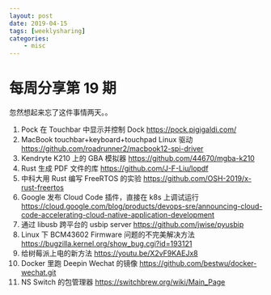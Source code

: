 ```yaml
---
layout: post
date: 2019-04-15
tags: [weeklysharing]
categories:
    - misc
---
```


# 每周分享第 19 期

忽然想起来忘了这件事情两天。。

1. Pock 在 Touchbar 中显示并控制 Dock <https://pock.pigigaldi.com/>
2. MacBook touchbar+keyboard+touchpad Linux 驱动 https://github.com/roadrunner2/macbook12-spi-driver
3. Kendryte K210 上的 GBA 模拟器 https://github.com/44670/mgba-k210
4. Rust 生成 PDF 文件的库 https://github.com/J-F-Liu/lopdf 
5. 中科大用 Rust 编写 FreeRTOS 的实验 https://github.com/OSH-2019/x-rust-freertos
6. Google 发布 Cloud Code 插件，直接在 k8s 上调试运行 https://cloud.google.com/blog/products/devops-sre/announcing-cloud-code-accelerating-cloud-native-application-development
7. 通过 libusb 跨平台的 usbip server https://github.com/jwise/pyusbip
8. Linux 下 BCM43602 Firmware 问题的不完美解决方法 https://bugzilla.kernel.org/show_bug.cgi?id=193121
9. 给树莓派上电的新方法 https://youtu.be/X2vF9KAEJx8
10. Docker 里跑 Deepin Wechat 的镜像 https://github.com/bestwu/docker-wechat.git
11. NS Switch 的包管理器 https://switchbrew.org/wiki/Main_Page
